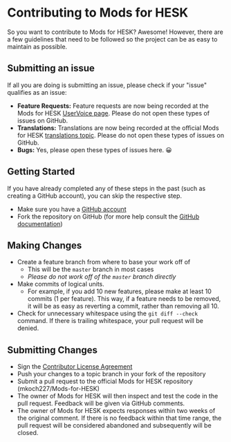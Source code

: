 # Contributing to Mods for HESK
So you want to contribute to Mods for HESK? Awesome! However, there are a few guidelines that need to be followed so the project can be as easy to maintain as possible.

## Submitting an issue
If all you are doing is submitting an issue, please check if your "issue" qualifies as an issue:
 - **Feature Requests:** Feature requests are now being recorded at the Mods for HESK [UserVoice page](https://mods-for-hesk.uservoice.com/forums/254758-general). Please do not open these types of issues on GitHub.
 - **Translations:** Translations are now being recorded at the official Mods for HESK [translations topic](http://developers.phpjunkyard.com/viewtopic.php?f=19&t=5217). Please do not open these types of issues on GitHub.
 - **Bugs:** Yes, please open these types of issues here. :grinning:

## Getting Started
If you have already completed any of these steps in the past (such as creating a GitHub account), you can skip the respective step.
 - Make sure you have a [GitHub account](http://github.com/signup/free)
 - Fork the repository on GitHub (for more help consult the [GitHub documentation](https://help.github.com/articles/fork-a-repo/))

## Making Changes
 - Create a feature branch from where to base your work off of
   - This will be the `master` branch in most cases
   - *Please do not work off of the `master` branch directly*
 - Make commits of logical units.
   - For example, if you add 10 new features, please make at least 10 commits (1 per feature). This way, if a feature needs to be removed, it will be as easy as reverting a commit, rather than removing all 10.
 - Check for unnecessary whitespace using the `git diff --check` command. If there is trailing whitespace, your pull request will be denied.

## Submitting Changes
 - Sign the [Contributor License Agreement](https://www.clahub.com/agreements/mkoch227/Mods-for-HESK)
 - Push your changes to a topic branch in your fork of the repository
 - Submit a pull request to the official Mods for HESK repository (mkoch227/Mods-for-HESK)
 - The owner of Mods for HESK will then inspect and test the code in the pull request.  Feedback will be given via GitHub comments.
 - The owner of Mods for HESK expects responses within two weeks of the original comment. If there is no feedback within that time range, the pull request will be considered abandoned and subsequently will be closed.